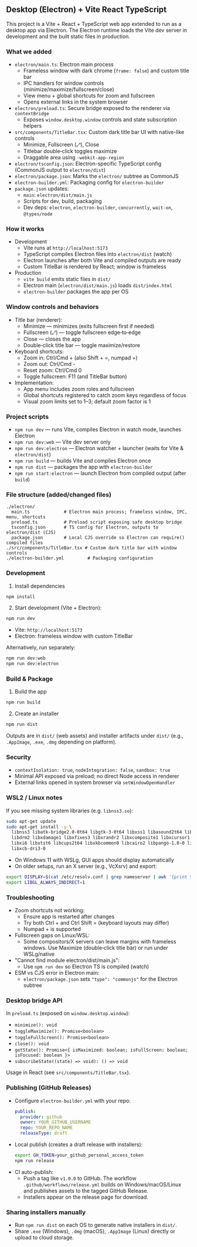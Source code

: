 ## Desktop (Electron) + Vite React TypeScript

This project is a Vite + React + TypeScript web app extended to run as a desktop app via Electron. The Electron runtime loads the Vite dev server in development and the built static files in production.

### What we added
- `electron/main.ts`: Electron main process
  - Frameless window with dark chrome (`frame: false`) and custom title bar
  - IPC handlers for window controls (minimize/maximize/fullscreen/close)
  - View menu + global shortcuts for zoom and fullscreen
  - Opens external links in the system browser
- `electron/preload.ts`: Secure bridge exposed to the renderer via `contextBridge`
  - Exposes `window.desktop.window` controls and state subscription helpers
- `src/components/TitleBar.tsx`: Custom dark title bar UI with native-like controls
  - Minimize, Fullscreen (⤢), Close
  - Titlebar double‑click toggles maximize
  - Draggable area using `-webkit-app-region`
- `electron/tsconfig.json`: Electron-specific TypeScript config (CommonJS output to `electron/dist`)
- `electron/package.json`: Marks the `electron/` subtree as CommonJS
- `electron-builder.yml`: Packaging config for `electron-builder`
- `package.json` updates:
  - `main`: `electron/dist/main.js`
  - Scripts for dev, build, packaging
  - Dev deps: `electron`, `electron-builder`, `concurrently`, `wait-on`, `@types/node`

### How it works
- Development
  - Vite runs at `http://localhost:5173`
  - TypeScript compiles Electron files into `electron/dist` (watch)
  - Electron launches after both Vite and compiled outputs are ready
  - Custom TitleBar is rendered by React; window is frameless
- Production
  - `vite build` emits static files in `dist/`
  - Electron main (`electron/dist/main.js`) loads `dist/index.html`
  - `electron-builder` packages the app per OS

### Window controls and behaviors
- Title bar (renderer):
  - Minimize — minimizes (exits fullscreen first if needed)
  - Fullscreen (⤢) — toggle fullscreen edge‑to‑edge
  - Close — closes the app
  - Double‑click title bar — toggle maximize/restore
- Keyboard shortcuts:
  - Zoom in: Ctrl/Cmd + (also Shift + =, numpad +)
  - Zoom out: Ctrl/Cmd -
  - Reset zoom: Ctrl/Cmd 0
  - Toggle fullscreen: F11 (and TitleBar button)
- Implementation:
  - App menu includes zoom roles and fullscreen
  - Global shortcuts registered to catch zoom keys regardless of focus
  - Visual zoom limits set to 1–3; default zoom factor is 1

### Project scripts
- `npm run dev` — runs Vite, compiles Electron in watch mode, launches Electron
- `npm run dev:web` — Vite dev server only
- `npm run dev:electron` — Electron watcher + launcher (waits for Vite & `electron/dist`)
- `npm run build` — builds Vite and compiles Electron once
- `npm run dist` — packages the app with `electron-builder`
- `npm run start:electron` — launch Electron from compiled output (after `build`)

### File structure (added/changed files)
```
./electron/
  main.ts             # Electron main process; frameless window, IPC, menu, shortcuts
  preload.ts          # Preload script exposing safe desktop bridge
  tsconfig.json       # TS config for Electron, outputs to electron/dist (CJS)
  package.json        # Local CJS override so Electron can require() compiled files
./src/components/TitleBar.tsx # Custom dark title bar with window controls
./electron-builder.yml         # Packaging configuration
```

### Development
1) Install dependencies
```bash
npm install
```
2) Start development (Vite + Electron):
```bash
npm run dev
```
- Vite: `http://localhost:5173`
- Electron: frameless window with custom TitleBar

Alternatively, run separately:
```bash
npm run dev:web
npm run dev:electron
```

### Build & Package
1) Build the app
```bash
npm run build
```
2) Create an installer
```bash
npm run dist
```
Outputs are in `dist/` (web assets) and installer artifacts under `dist/` (e.g., `.AppImage`, `.exe`, `.dmg` depending on platform).

### Security
- `contextIsolation: true`, `nodeIntegration: false`, `sandbox: true`
- Minimal API exposed via preload; no direct Node access in renderer
- External links opened in system browser via `setWindowOpenHandler`

### WSL2 / Linux notes
If you see missing system libraries (e.g. `libnss3.so`):
```bash
sudo apt-get update
sudo apt-get install -y \
  libnss3 libatk-bridge2.0-0t64 libgtk-3-0t64 libxss1 libasound2t64 libgbm1 \
  libdrm2 libxdamage1 libxfixes3 libxrandr2 libxcomposite1 libxcursor1 \
  libxi6 libxtst6 libcups2t64 libxkbcommon0 libcairo2 libpango-1.0-0 libpangocairo-1.0-0 \
  libxcb-dri3-0
```
- On Windows 11 with WSLg, GUI apps should display automatically
- On older setups, run an X server (e.g., VcXsrv) and export:
```bash
export DISPLAY=$(cat /etc/resolv.conf | grep nameserver | awk '{print $2}'):0
export LIBGL_ALWAYS_INDIRECT=1
```

### Troubleshooting
- Zoom shortcuts not working:
  - Ensure app is restarted after changes
  - Try both Ctrl + and Ctrl Shift = (keyboard layouts may differ)
  - Numpad + is supported
- Fullscreen gaps on Linux/WSL:
  - Some compositors/X servers can leave margins with frameless windows. Use Maximize (double‑click title bar) or run under WSLg/native
- "Cannot find module electron/dist/main.js":
  - Use `npm run dev` so Electron TS is compiled (watch)
- ESM vs CJS error in Electron main:
  - `electron/package.json` sets `"type": "commonjs"` for the Electron subtree

### Desktop bridge API
In `preload.ts` (exposed on `window.desktop.window`):
- `minimize(): void`
- `toggleMaximize(): Promise<boolean>`
- `toggleFullScreen(): Promise<boolean>`
- `close(): void`
- `getState(): Promise<{ isMaximized: boolean; isFullScreen: boolean; isFocused: boolean }>`
- `subscribeState((state) => void): () => void`

Usage in React (see `src/components/TitleBar.tsx`).

### Publishing (GitHub Releases)
- Configure `electron-builder.yml` with your repo:
  ```yaml
  publish:
    provider: github
    owner: YOUR_GITHUB_USERNAME
    repo: YOUR_REPO_NAME
    releaseType: draft
  ```
- Local publish (creates a draft release with installers):
  ```bash
  export GH_TOKEN=your_github_personal_access_token
  npm run release
  ```
- CI auto-publish:
  - Push a tag like `v1.0.0` to GitHub. The workflow `.github/workflows/release.yml` builds on Windows/macOS/Linux and publishes assets to the tagged GitHub Release.
  - Installers appear on the release page for download.

### Sharing installers manually
- Run `npm run dist` on each OS to generate native installers in `dist/`.
- Share `.exe` (Windows), `.dmg` (macOS), `.AppImage` (Linux) directly or upload to cloud storage.
